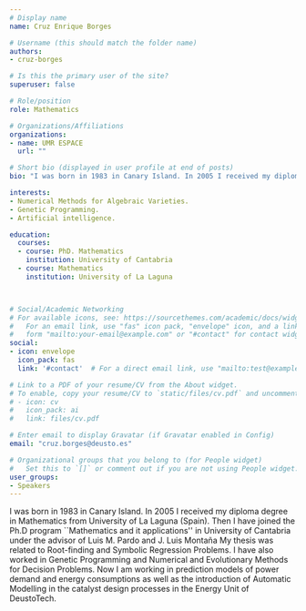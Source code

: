 ```yaml
---
# Display name
name: Cruz Enrique Borges

# Username (this should match the folder name)
authors:
- cruz-borges

# Is this the primary user of the site?
superuser: false

# Role/position
role: Mathematics

# Organizations/Affiliations
organizations:
- name: UMR ESPACE
  url: ""

# Short bio (displayed in user profile at end of posts)
bio: "I was born in 1983 in Canary Island. In 2005 I received my diploma degree in Mathematics from University of La Laguna (Spain). Then I have joined the Ph.D program ``Mathematics and it applications'' in University of Cantabria under the advisor of Luis M. Pardo and J. Luis Montaña My thesis was related to Root-finding and Symbolic Regression Problems. I have also worked in Genetic Programming and Numerical and Evolutionary Methods for Decision Problems. Now I am working in prediction models of power demand and energy consumptions as well as the introduction of Automatic Modelling in the catalyst design processes in the Energy Unit of DeustoTech."

interests:
- Numerical Methods for Algebraic Varieties.
- Genetic Programming.
- Artificial intelligence.

education:
  courses:
  - course: PhD. Mathematics
    institution: University of Cantabria
  - course: Mathematics
    institution: University of La Laguna



# Social/Academic Networking
# For available icons, see: https://sourcethemes.com/academic/docs/widgets/#icons
#   For an email link, use "fas" icon pack, "envelope" icon, and a link in the
#   form "mailto:your-email@example.com" or "#contact" for contact widget.
social:
- icon: envelope
  icon_pack: fas
  link: '#contact'  # For a direct email link, use "mailto:test@example.org".

# Link to a PDF of your resume/CV from the About widget.
# To enable, copy your resume/CV to `static/files/cv.pdf` and uncomment the lines below.
# - icon: cv
#   icon_pack: ai
#   link: files/cv.pdf

# Enter email to display Gravatar (if Gravatar enabled in Config)
email: "cruz.borges@deusto.es"

# Organizational groups that you belong to (for People widget)
#   Set this to `[]` or comment out if you are not using People widget.
user_groups:
- Speakers
---
```


I was born in 1983 in Canary Island. In 2005 I received my diploma degree in Mathematics from University of La Laguna (Spain). Then I have joined the Ph.D program ``Mathematics and it applications'' in University of Cantabria under the advisor of Luis M. Pardo and J. Luis Montaña My thesis was related to Root-finding and Symbolic Regression Problems. I have also worked in Genetic Programming and Numerical and Evolutionary Methods for Decision Problems. Now I am working in prediction models of power demand and energy consumptions as well as the introduction of Automatic Modelling in the catalyst design processes in the Energy Unit of DeustoTech.
